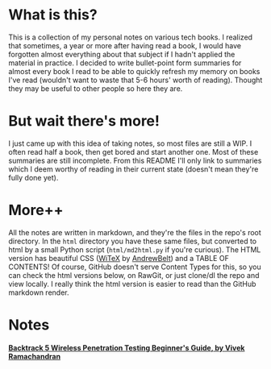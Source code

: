 # What is this?
This is a collection of my personal notes on various tech books. I realized that sometimes, a year or more after having
read a book, I would have forgotten almost everything about that subject if I hadn't applied the material in practice.
I decided to write bullet-point form summaries for almost every book I read to be able to quickly refresh my memory on books I've read (wouldn't want to waste that 5-6 hours' worth of reading). Thought they may be useful to other people
so here they are.

# But wait there's more!
I just came up with this idea of taking notes, so most files are still a WIP. I often read half a book, then get bored 
and start another one. Most of these summaries are still incomplete. From this README I'll only link to summaries which I
deem worthy of reading in their current state (doesn't mean they're fully done yet).

# More++
All the notes are written in markdown, and they're the files in the repo's root directory. In the `html` directory you
have these same files, but converted to html by a small Python script (`html/md2html.py` if you're curious). The HTML
version has beautiful CSS
([WiTeX](https://github.com/AndrewBelt/WiTeX) by [AndrewBelt](https://github.com/AndrewBelt?tab=repositories))
and a TABLE OF CONTENTS! Of course, GitHub doesn't serve Content Types for this, so you can check the html versions
below, on RawGit, or just clone/dl the repo and view locally. I really think the html version is easier to read than
the GitHub markdown render.

# Notes
#### [Backtrack 5 Wireless Penetration Testing Beginner's Guide, by Vivek Ramachandran](https://cdn.rawgit.com/Ohmnivore/Notes/master/html/BackTrack_5_Wireless_Penetration_Testing.md.html)
